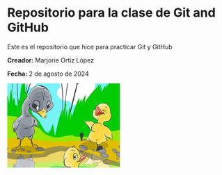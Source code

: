 
# Repositorio para la clase de Git and GitHub

Este es el repositorio que hice para practicar Git y GitHub

**Creador:** Marjorie Ortiz López

**Fecha:** 2 de agosto de 2024

![Patito feo](patitofeocuento.jpg)
